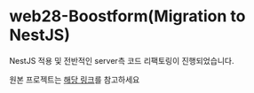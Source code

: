 # web28-Boostform(Migration to NestJS)

NestJS 적용 및 전반적인 server측 코드 리팩토링이 진행되었습니다.

원본 프로젝트는 [해당 링크](https://github.com/boostcampwm-2022/web28-Boostform)를 참고하세요
